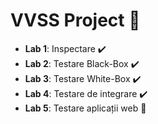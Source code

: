 # VVSS Project 🍕
 
 - **Lab 1**: Inspectare ✔️
 - **Lab 2**: Testare Black-Box ✔️
 - **Lab 3**: Testare White-Box ✔️
 - **Lab 4**: Testare de integrare ✔️
 - **Lab 5**: Testare aplicații web 🚧

